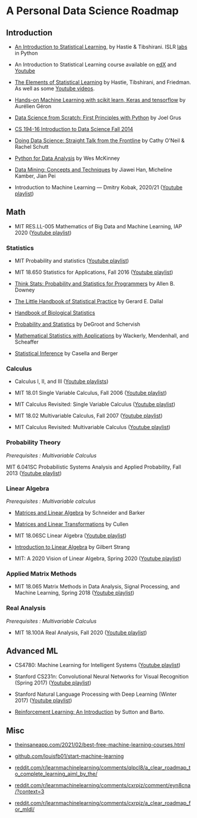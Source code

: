 # A Personal Data Science Roadmap

## Introduction

- [An Introduction to Statistical Learning](https://hastie.su.domains/ISLR2/ISLRv2_website.pdf), by Hastie & Tibshirani. ISLR [labs](https://github.com/JWarmenhoven/ISLR-python "labs") in Python

- An Introduction to Statistical Learning course available on [edX](https://www.edx.org/course/statistical-learning) and [Youtube](https://www.youtube.com/playlist?list=PLoROMvodv4rOzrYsAxzQyHb8n_RWNuS1e)

- [The Elements of Statistical Learning](https://hastie.su.domains/ElemStatLearn/printings/ESLII_print12_toc.pdf) by Hastie, Tibshirani, and Friedman. As well as some [Youtube videos](https://www.youtube.com/playlist?list=PLZC35jJLK_Y6kVJgG1-o9pzhVPPHeZaE7).

- [Hands-on Machine Learning with scikit learn, Keras and tensorflow](https://library.lol/main/D6756726683D9AACB09B8B71A2E76319 "Hands-on Machine Learning with scikit learn, Keras and tensorflow") by Aurélien Géron

- [Data Science from Scratch: First Principles with Python](https://library.lol/main/784659BE3C31EC6538991C44136D3282 "Data Science from Scratch: First Principles with Python") by Joel Grus

- [CS 194-16 Introduction to Data Science Fall 2014](https://bcourses.berkeley.edu/courses/1267848/wiki "CS 194-16 Introduction to Data Science Fall 2014")

- [Doing Data Science: Straight Talk from the Frontline](https://library.lol/main/C939289D4D98EC56254052DC125DE9EA "Doing Data Science: Straight Talk from the Frontline") by Cathy O'Neil & Rachel Schutt

- [Python for Data Analysis](https://library.lol/main/FE2799007BC57CBFD45809344399721F "Python for Data Analysis") by Wes McKinney

- [Data Mining: Concepts and Techniques](https://library.lol/main/46647BD263CC0EA8F5C9FCC69E8AD039 "Data Mining: Concepts and Techniques") by Jiawei Han, Micheline Kamber, Jian Pei

-  Introduction to Machine Learning — Dmitry Kobak, 2020/21 ([Youtube playlist](https://www.youtube.com/playlist?list=PL05umP7R6ij35ShKLDqccJSDntugY4FQT "Youtube playlist"))

## Math

- MIT RES.LL-005 Mathematics of Big Data and Machine Learning, IAP 2020 ([Youtube playlist](https://www.youtube.com/playlist?list=PLUl4u3cNGP62uI_DWNdWoIMsgPcLGOx-V "Youtube playlist"))

### Statistics

-  MIT Probability and statistics ([Youtube playlist](https://www.youtube.com/playlist?list=PLl8XY7QVSa4aUyZAtL2Hlf_mx3LaSix9B "Youtube playlist"))

-  MIT 18.650 Statistics for Applications, Fall 2016 ([Youtube playlist](https://www.youtube.com/playlist?list=PLUl4u3cNGP60uVBMaoNERc6knT_MgPKS0 "Youtube playlist"))

- [Think Stats: Probability and Statistics for Programmers](https://greenteapress.com/thinkstats/thinkstats.pdf "Think Stats: Probability and Statistics for Programmers") by Allen B. Downey

- [The Little Handbook of Statistical Practice](http://www.jerrydallal.com/lhsp/lhsp.htm "The Little Handbook of Statistical Practice") by Gerard E. Dallal

- [Handbook of Biological Statistics](https://www.biostathandbook.com/ "Handbook of Biological Statistics")

- [Probability and Statistics](https://library.lol/main/FD761462D750BA64A0B7A06DCA4014B3 "Probability and Statistics") by DeGroot and Schervish

- [Mathematical Statistics with Applications](https://library.lol/main/7CC0F188907D1354FD843615117A665D "Mathematical Statistics with Applications") by Wackerly, Mendenhall, and Scheaffer

- [Statistical Inference](https://library.lol/main/AFEA50AF4A9C47B5785843551DBD9F40 "Statistical Inference") by Casella and Berger

### Calculus

- Calculus I, II, and III ([Youtube playlists](https://www.youtube.com/@amarchese22/playlists "Youtube playlists"))

- MIT 18.01 Single Variable Calculus, Fall 2006 ([Youtube playlist](https://www.youtube.com/playlist?list=PL590CCC2BC5AF3BC1 "Youtube playlist"))
-  MIT Calculus Revisited: Single Variable Calculus ([Youtube playlist](https://www.youtube.com/playlist?list=PL3B08AE665AB9002A "Youtube playlist"))
-  MIT 18.02 Multivariable Calculus, Fall 2007 ([Youtube playlist](https://www.youtube.com/playlist?list=PL4C4C8A7D06566F38 "Youtube playlist"))
-  MIT Calculus Revisited: Multivariable Calculus ([Youtube playlist](https://www.youtube.com/playlist?list=PL1C22D4DED943EF7B "Youtube playlist"))

### Probability Theory
*Prerequisites : Multivariable Calculus*

MIT 6.041SC Probabilistic Systems Analysis and Applied Probability, Fall 2013 ([Youtube playlist](https://www.youtube.com/playlist?list=PLUl4u3cNGP60A3XMwZ5sep719_nh95qOe "Youtube playlist"))

### Linear Algebra
*Prerequisites : Multivariable calculus*

- [Matrices and Linear Algebra](https://library.lol/main/C6EBC62F23B21A9ACAF10B6314149099 "Matrices and Linear Algebra") by Schneider and Barker

- [Matrices and Linear Transformations](https://library.lol/main/8534287F6130C7E1453A64FB3BA10F2F "Matrices and Linear Transformations") by Cullen 

- MIT 18.06SC Linear Algebra ([Youtube playlist](https://www.youtube.com/playlist?list=PL221E2BBF13BECF6C "Youtube playlist"))

- [Introduction to Linear Algebra](https://library.lol/main/A114D264A3F27B7C87C59A973710C388 "Introduction to Linear Algebra") by Gilbert Strang

- MIT: A 2020 Vision of Linear Algebra, Spring 2020 ([Youtube playlist](https://www.youtube.com/playlist?list=PLUl4u3cNGP61iQEFiWLE21EJCxwmWvvek "Youtube playlist"))

### Applied Matrix Methods

- MIT 18.065 Matrix Methods in Data Analysis, Signal Processing, and Machine Learning, Spring 2018 ([Youtube playlist](https://www.youtube.com/playlist?list=PLUl4u3cNGP63oMNUHXqIUcrkS2PivhN3k "Youtube playlist"))

### Real Analysis
*Prerequisites : Multivariable Calculus*

-  MIT 18.100A Real Analysis, Fall 2020 ([Youtube playlist](httphttps://www.youtube.com/playlist?list=PLUl4u3cNGP61O7HkcF7UImpM0cR_L2gSw "Youtube playlist"))

## Advanced ML

- CS4780: Machine Learning for Intelligent Systems ([Youtube playlist](https://www.youtube.com/playlist?list=PLl8OlHZGYOQ7bkVbuRthEsaLr7bONzbXS "Youtube playlist"))

- Stanford CS231n: Convolutional Neural Networks for Visual Recognition (Spring 2017) ([Youtube playlist](https://www.youtube.com/playlist?list=PLa-Bt050gYuhEeLRG8YBmFxwLvTJ5FqPS "Youtube playlist"))

- Stanford Natural Language Processing with Deep Learning (Winter 2017) ([Youtube playlist](https://www.youtube.com/playlist?list=PL3FW7Lu3i5Jsnh1rnUwq_TcylNr7EkRe6 "Youtube playlist"))

- [Reinforcement Learning: An Introduction](https://web.stanford.edu/class/psych209/Readings/SuttonBartoIPRLBook2ndEd.pdf "Reinforcement Learning: An Introduction") by Sutton and Barto.

## Misc

- [theinsaneapp.com/2021/02/best-free-machine-learning-courses.html](https://www.theinsaneapp.com/2021/02/best-free-machine-learning-courses.html)

- [github.com/louisfb01/start-machine-learning](https://github.com/louisfb01/start-machine-learning)

- [reddit.com/r/learnmachinelearning/comments/qlpcl8/a_clear_roadmap_to_complete_learning_aiml_by_the/](https://www.reddit.com/r/learnmachinelearning/comments/qlpcl8/a_clear_roadmap_to_complete_learning_aiml_by_the/)

- [reddit.com/r/learnmachinelearning/comments/cxrpjz/comment/eyn8cna/?context=3](https://www.reddit.com/r/learnmachinelearning/comments/cxrpjz/comment/eyn8cna/?context=3)

- [reddit.com/r/learnmachinelearning/comments/cxrpjz/a_clear_roadmap_for_mldl/](https://www.reddit.com/r/learnmachinelearning/comments/cxrpjz/a_clear_roadmap_for_mldl/)
